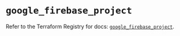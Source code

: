 # `google_firebase_project`

Refer to the Terraform Registry for docs: [`google_firebase_project`](https://registry.terraform.io/providers/hashicorp/google-beta/6.13.0/docs/resources/google_firebase_project).
